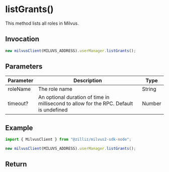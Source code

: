 # listGrants()

This method lists all roles in Milvus.

## Invocation

```javascript
new milvusClient(MILUVS_ADDRESS).userManager.listGrants();
```

## Parameters

| Parameter | Description                                                                            | Type   |
| --------- | -------------------------------------------------------------------------------------- | ------ |
| roleName  | The role name                                                                          | String |
| timeout?  | An optional duration of time in millisecond to allow for the RPC. Default is undefined | Number |

## Example

```javascript
import { MilvusClient } from "@zilliz/milvus2-sdk-node";

new milvusClient(MILUVS_ADDRESS).userManager.listGrants();
```

## Return
